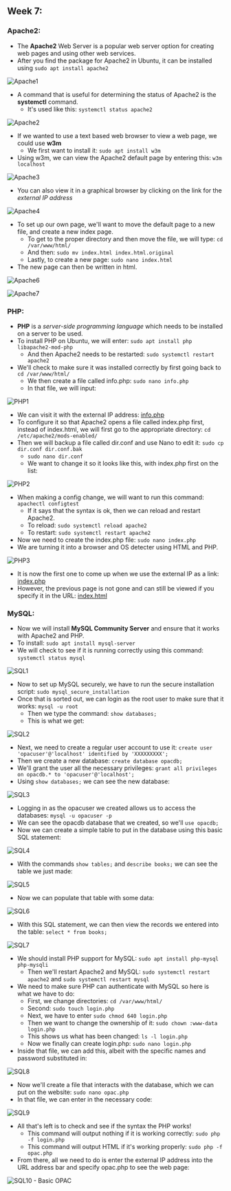 ## Week 7: 

### Apache2: 

- The **Apache2** Web Server is a popular web server option for creating web pages and using other web services.
- After you find the package for Apache2 in Ubuntu, it can be installed using `sudo apt install apache2`

![Apache1](https://github.com/Ethonoris/hello-world/assets/44278023/455ddfd8-4d57-4778-af80-60f94f2b6627)


- A command that is useful for determining the status of Apache2 is the **systemctl** command.
  - It's used like this: `systemctl status apache2`
 
![Apache2](https://github.com/Ethonoris/hello-world/assets/44278023/2ae9bd26-b059-4c9d-a42e-a84ed8121418)


- If we wanted to use a text based web browser to view a web page, we could use **w3m**
  - We first want to install it: `sudo apt install w3m` 
- Using w3m, we can view the Apache2 default page by entering this: `w3m localhost`

![Apache3](https://github.com/Ethonoris/hello-world/assets/44278023/4aab00bf-7ecc-40bd-8a75-27262c56a1d1)


- You can also view it in a graphical browser by clicking on the link for the *external IP address*

![Apache4](https://github.com/Ethonoris/hello-world/assets/44278023/aa496489-a2a2-4073-8e03-205a7d1b97c4)


- To set up our own page, we'll want to move the default page to a new file, and create a new index page.
  - To get to the proper directory and then move the file, we will type: `cd /var/www/html/`
  - And then: `sudo mv index.html index.html.original`
  - Lastly, to create a new page: `sudo nano index.html`
 - The new page can then be written in html.

![Apache6](https://github.com/Ethonoris/hello-world/assets/44278023/83416464-ead7-4435-a333-784c560f7f7d)

![Apache7](https://github.com/Ethonoris/hello-world/assets/44278023/170d1588-1c0b-437a-9f14-e56137253ed0)

### PHP: 

- **PHP** is a *server-side programming language* which needs to be installed on a server to be used.
- To install PHP on Ubuntu, we will enter: `sudo apt install php libapache2-mod-php`
  - And then Apache2 needs to be restarted: `sudo systemctl restart apache2`
- We'll check to make sure it was installed correctly by first going back to `cd /var/www/html/`
  - We then create a file called info.php: `sudo nano info.php`
  - In that file, we will input:

![PHP1](https://github.com/Ethonoris/hello-world/assets/44278023/dc22596c-5315-4b88-afff-aad32c4bd137)

- We can visit it with the external IP address: [info.php](http://34.125.21.77/info.php)
- To configure it so that Apache2 opens a file called index.php first, instead of index.html, we will first go to the appropriate directory: `cd /etc/apache2/mods-enabled/`
- Then we will backup a file called dir.conf and use Nano to edit it: `sudo cp dir.conf dir.conf.bak`
  - `sudo nano dir.conf`
  - We want to change it so it looks like this, with index.php first on the list:
 
![PHP2](https://github.com/Ethonoris/hello-world/assets/44278023/8b6c83ef-96e2-42ea-a8f6-cc0ca5f93bf5)

- When making a config change, we will want to run this command: `apachectl configtest`
  - If it says that the syntax is ok, then we can reload and restart Apache2. 
  - To reload: `sudo systemctl reload apache2`
  - To restart: `sudo systemctl restart apache2`
- Now we need to create the index.php file: `sudo nano index.php`
- We are turning it into a browser and OS detecter using HTML and PHP.

![PHP3](https://github.com/Ethonoris/hello-world/assets/44278023/b48d652b-b20a-4761-81ee-d884c0196c15)

- It is now the first one to come up when we use the external IP as a link: [index.php](http://34.125.21.77/)
- However, the previous page is not gone and can still be viewed if you specify it in the URL: [index.html](http://34.125.21.77/index.html)

### MySQL: 

- Now we will install **MySQL Community Server** and ensure that it works with Apache2 and PHP.
- To install: `sudo apt install mysql-server`
- We will check to see if it is running correctly using this command: `systemctl status mysql`

![SQL1](https://github.com/Ethonoris/hello-world/assets/44278023/dc503ef4-195d-4e33-8e8d-e2f2c74def03)

- Now to set up MySQL securely, we have to run the secure installation script: `sudo mysql_secure_installation`
- Once that is sorted out, we can login as the root user to make sure that it works: `mysql -u root`
  - Then we type the command: `show databases;`
  - This is what we get:
 
![SQL2](https://github.com/Ethonoris/hello-world/assets/44278023/d016a2d4-2b9b-4609-91e4-756e6013a692)

- Next, we need to create a regular user account to use it: `create user 'opacuser'@'localhost' identified by 'XXXXXXXXX';`
- Then we create a new database: `create database opacdb;`
- We'll grant the user all the necessary privileges: `grant all privileges on opacdb.* to 'opacuser'@'localhost';`
- Using `show databases;` we can see the new database:

![SQL3](https://github.com/Ethonoris/hello-world/assets/44278023/ddf2a467-9ce6-488c-b9f5-b9d0606371e2)

- Logging in as the opacuser we created allows us to access the databases: `mysql -u opacuser -p`
- We can see the opacdb database that we created, so we'll `use opacdb;`
- Now we can create a simple table to put in the database using this basic SQL statement:

![SQL4](https://github.com/Ethonoris/hello-world/assets/44278023/add5dc50-ed93-4c36-97e6-8276b7cbdd29)

- With the commands `show tables;` and `describe books;` we can see the table we just made:

![SQL5](https://github.com/Ethonoris/hello-world/assets/44278023/1c5204ac-494f-4697-8d83-d68559f503b6)

- Now we can populate that table with some data:

![SQL6](https://github.com/Ethonoris/hello-world/assets/44278023/085e6d93-5fef-47bf-bef7-5660aef3f269)

- With this SQL statement, we can then view the records we entered into the table: `select * from books;`

![SQL7](https://github.com/Ethonoris/hello-world/assets/44278023/301b160f-9d09-4f80-9b8b-605b34e27190)

- We should install PHP support for MySQL: `sudo apt install php-mysql php-mysqli`
  - Then we'll restart Apache2 and MySQL: `sudo systemctl restart apache2` and `sudo systemctl restart mysql`
- We need to make sure PHP can authenticate with MySQL so here is what we have to do:
  - First, we change directories: `cd /var/www/html/`
  - Second: `sudo touch login.php`
  - Next, we have to enter `sudo chmod 640 login.php`
  - Then we want to change the ownership of it: `sudo chown :www-data login.php`
  - This shows us what has been changed: `ls -l login.php`
  - Now we finally can create login.php: `sudo nano login.php`
- Inside that file, we can add this, albeit with the specific names and password substituted in: 

![SQL8](https://github.com/Ethonoris/hello-world/assets/44278023/97a5e18b-4654-4a18-a455-a35f180c0da7)

- Now we'll create a file that interacts with the database, which we can put on the website: `sudo nano opac.php`
- In that file, we can enter in the necessary code: 

![SQL9](https://github.com/Ethonoris/hello-world/assets/44278023/4c01f247-ef51-48da-bb92-5079d789a968)

- All that's left is to check and see if the syntax the PHP works!
  - This command will output nothing if it is working correctly: `sudo php -f login.php`
  - This command will output HTML if it's working properly: `sudo php -f opac.php`
 - From there, all we need to do is enter the external IP address into the URL address bar and specify opac.php to see the web page: 

![SQL10 - Basic OPAC](https://github.com/Ethonoris/hello-world/assets/44278023/ba6f67fd-4ba9-4c57-a1ee-8d961682bbea)


